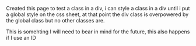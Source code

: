 Created this page to test a class in a div, i can style a class in a div until i put a global style on the css sheet, at that point the div class is overpowered by the global class but no other classes are.

This is somehting I will need to bear in mind for the future, this also happens if I use an ID 
